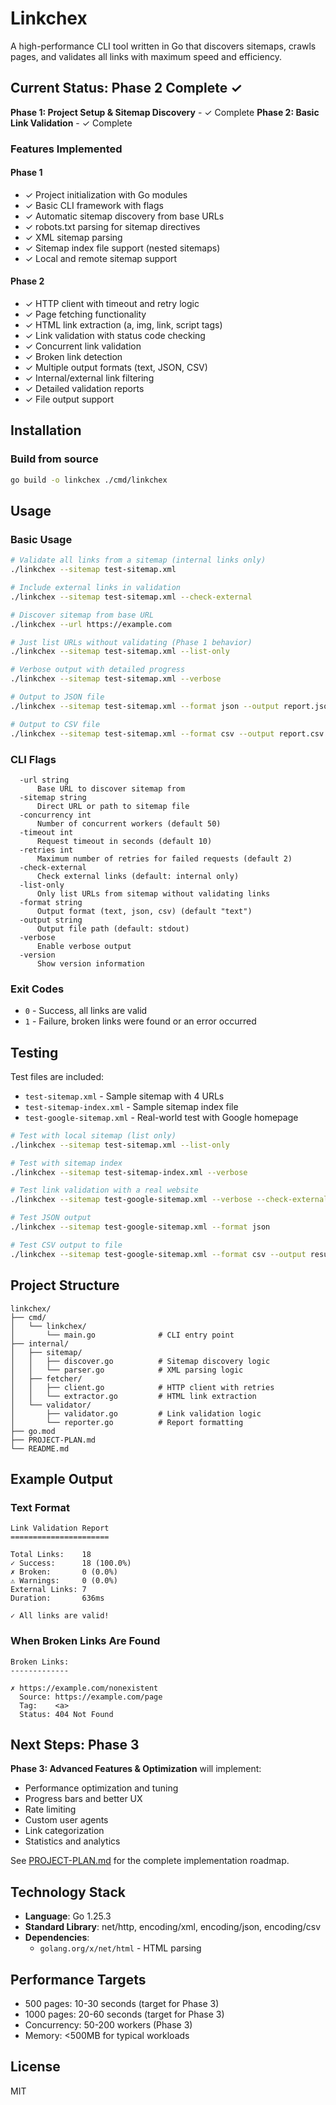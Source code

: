 # Linkchex

A high-performance CLI tool written in Go that discovers sitemaps, crawls pages, and validates all links with maximum speed and efficiency.

## Current Status: Phase 2 Complete ✓

**Phase 1: Project Setup & Sitemap Discovery** - ✓ Complete
**Phase 2: Basic Link Validation** - ✓ Complete

### Features Implemented

#### Phase 1
- ✓ Project initialization with Go modules
- ✓ Basic CLI framework with flags
- ✓ Automatic sitemap discovery from base URLs
- ✓ robots.txt parsing for sitemap directives
- ✓ XML sitemap parsing
- ✓ Sitemap index file support (nested sitemaps)
- ✓ Local and remote sitemap support

#### Phase 2
- ✓ HTTP client with timeout and retry logic
- ✓ Page fetching functionality
- ✓ HTML link extraction (a, img, link, script tags)
- ✓ Link validation with status code checking
- ✓ Concurrent link validation
- ✓ Broken link detection
- ✓ Multiple output formats (text, JSON, CSV)
- ✓ Internal/external link filtering
- ✓ Detailed validation reports
- ✓ File output support

## Installation

### Build from source
```bash
go build -o linkchex ./cmd/linkchex
```

## Usage

### Basic Usage

```bash
# Validate all links from a sitemap (internal links only)
./linkchex --sitemap test-sitemap.xml

# Include external links in validation
./linkchex --sitemap test-sitemap.xml --check-external

# Discover sitemap from base URL
./linkchex --url https://example.com

# Just list URLs without validating (Phase 1 behavior)
./linkchex --sitemap test-sitemap.xml --list-only

# Verbose output with detailed progress
./linkchex --sitemap test-sitemap.xml --verbose

# Output to JSON file
./linkchex --sitemap test-sitemap.xml --format json --output report.json

# Output to CSV file
./linkchex --sitemap test-sitemap.xml --format csv --output report.csv
```

### CLI Flags

```
  -url string
      Base URL to discover sitemap from
  -sitemap string
      Direct URL or path to sitemap file
  -concurrency int
      Number of concurrent workers (default 50)
  -timeout int
      Request timeout in seconds (default 10)
  -retries int
      Maximum number of retries for failed requests (default 2)
  -check-external
      Check external links (default: internal only)
  -list-only
      Only list URLs from sitemap without validating links
  -format string
      Output format (text, json, csv) (default "text")
  -output string
      Output file path (default: stdout)
  -verbose
      Enable verbose output
  -version
      Show version information
```

### Exit Codes

- `0` - Success, all links are valid
- `1` - Failure, broken links were found or an error occurred

## Testing

Test files are included:
- `test-sitemap.xml` - Sample sitemap with 4 URLs
- `test-sitemap-index.xml` - Sample sitemap index file
- `test-google-sitemap.xml` - Real-world test with Google homepage

```bash
# Test with local sitemap (list only)
./linkchex --sitemap test-sitemap.xml --list-only

# Test with sitemap index
./linkchex --sitemap test-sitemap-index.xml --verbose

# Test link validation with a real website
./linkchex --sitemap test-google-sitemap.xml --verbose --check-external

# Test JSON output
./linkchex --sitemap test-google-sitemap.xml --format json

# Test CSV output to file
./linkchex --sitemap test-google-sitemap.xml --format csv --output results.csv
```

## Project Structure

```
linkchex/
├── cmd/
│   └── linkchex/
│       └── main.go              # CLI entry point
├── internal/
│   ├── sitemap/
│   │   ├── discover.go          # Sitemap discovery logic
│   │   └── parser.go            # XML parsing logic
│   ├── fetcher/
│   │   ├── client.go            # HTTP client with retries
│   │   └── extractor.go         # HTML link extraction
│   └── validator/
│       ├── validator.go         # Link validation logic
│       └── reporter.go          # Report formatting
├── go.mod
├── PROJECT-PLAN.md
└── README.md
```

## Example Output

### Text Format
```
Link Validation Report
======================

Total Links:    18
✓ Success:      18 (100.0%)
✗ Broken:       0 (0.0%)
⚠ Warnings:     0 (0.0%)
External Links: 7
Duration:       636ms

✓ All links are valid!
```

### When Broken Links Are Found
```
Broken Links:
-------------

✗ https://example.com/nonexistent
  Source: https://example.com/page
  Tag:    <a>
  Status: 404 Not Found
```

## Next Steps: Phase 3

**Phase 3: Advanced Features & Optimization** will implement:
- Performance optimization and tuning
- Progress bars and better UX
- Rate limiting
- Custom user agents
- Link categorization
- Statistics and analytics

See [PROJECT-PLAN.md](PROJECT-PLAN.md) for the complete implementation roadmap.

## Technology Stack

- **Language**: Go 1.25.3
- **Standard Library**: net/http, encoding/xml, encoding/json, encoding/csv
- **Dependencies**:
  - `golang.org/x/net/html` - HTML parsing

## Performance Targets

- 500 pages: 10-30 seconds (target for Phase 3)
- 1000 pages: 20-60 seconds (target for Phase 3)
- Concurrency: 50-200 workers (Phase 3)
- Memory: <500MB for typical workloads

## License

MIT
